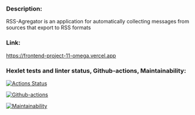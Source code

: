 ### Description:

RSS-Agregator is an application for automatically collecting messages from sources that export to RSS formats

### Link:
https://frontend-project-11-omega.vercel.app

### Hexlet tests and linter status, Github-actions, Maintainability:
[![Actions Status](https://github.com/vladikKir/frontend-project-11/workflows/hexlet-check/badge.svg)](https://github.com/vladikKir/frontend-project-11/actions)

[![Github-actions](https://github.com/vladikKir/frontend-project-11/actions/workflows/github-actions.yml/badge.svg)](https://github.com/vladikKir/frontend-project-11/actions/workflows/github-actions.yml)

[![Maintainability](https://api.codeclimate.com/v1/badges/56e9fbd810b7c0d0b1e4/maintainability)](https://codeclimate.com/github/vladikKir/frontend-project-11/maintainability)
